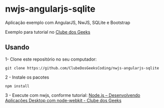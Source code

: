# nwjs-angularjs-sqlite
Aplicação exemplo com AngularJS, NwJS, SQLite e Bootstrap

Exemplo para tutorial no <a href="clubedosgeeks.com.br/web-design/html/aplicativo-desktop-com-nwjs-angularjs-bootstrap-sqlite">Clube dos Geeks</a>

## Usando
1- Clone este repositório no seu computador:
```shell 
git clone https://github.com/ClubeDosGeeksCoding/nwjs-angularjs-sqlite 
```
2 - Instale os pacotes 
```shell 
npm install
```
3 - Execute com nwjs, conforme tutorial: <a href="http://clubedosgeeks.com.br/programacao/node-js/node-js-desenvolvendo-aplicacoes-desktop-com-node-webkit">Node.js – Desenvolvendo Aplicações Desktop com node-webkit - Clube dos Geeks</a>

